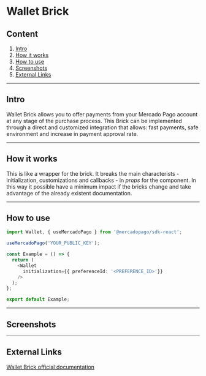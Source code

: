 # Wallet Brick

## Content

1. [Intro](#intro)
2. [How it works](#how-it-works)
3. [How to use](#how-to-use)
4. [Screenshots](#screenshots)
5. [External Links](#external-links)

---

## Intro

Wallet Brick allows you to offer payments from your Mercado Pago account at any stage of the purchase process. This Brick can be implemented through a direct and customized integration that allows: fast payments, safe environment and increase in payment approval rate.

---

## How it works

This is like a wrapper for the brick. It breaks the main characterists - initialization, customizations and callbacks - in _props_ for the component. In this way it possible have a minimum impact if the bricks change and take advantage of the already existent documentation.

---

## How to use

```ts
import Wallet, { useMercadoPago } from '@mercadopago/sdk-react';

useMercadoPago('YOUR_PUBLIC_KEY');

const Example = () => {
  return (
    <Wallet 
      initialization={{ preferenceId: '<PREFERENCE_ID>'}}
    />
  );
};

export default Example;
```

---

## Screenshots

---

## External Links

[Wallet Brick official documentation](https://www.mercadopago.com.br/developers/en/docs/checkout-bricks/wallet-brick/introduction)
